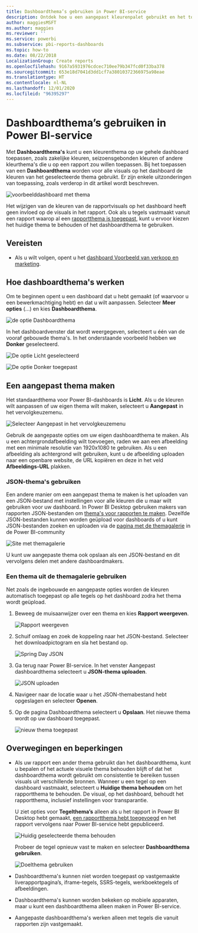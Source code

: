 ```yaml
---
title: Dashboardthema’s gebruiken in Power BI-service
description: Ontdek hoe u een aangepast kleurenpalet gebruikt en het toepast op een volledig dashboard in Power BI-service
author: maggiesMSFT
ms.author: maggies
ms.reviewer: ''
ms.service: powerbi
ms.subservice: pbi-reports-dashboards
ms.topic: how-to
ms.date: 08/22/2018
LocalizationGroup: Create reports
ms.openlocfilehash: 9167a5931976cdcec710ee79b347fcd0f33ba378
ms.sourcegitcommit: 653e18d7041d3dd1cf7a38010372366975a98eae
ms.translationtype: HT
ms.contentlocale: nl-NL
ms.lasthandoff: 12/01/2020
ms.locfileid: "96395297"
---
```

# <a name="use-dashboard-themes-in-power-bi-service"></a>Dashboardthema’s gebruiken in Power BI-service
Met **Dashboardthema's** kunt u een kleurenthema op uw gehele dashboard toepassen, zoals zakelijke kleuren, seizoensgebonden kleuren of andere kleurthema's die u op een rapport zou willen toepassen. Bij het toepassen van een **Dashboardthema** worden voor alle visuals op het dashboard de kleuren van het geselecteerde thema gebruikt. Er zijn enkele uitzonderingen van toepassing, zoals verderop in dit artikel wordt beschreven.

![voorbeelddashboard met thema](media/service-dashboard-themes/power-bi-full-dashboard-theme.png)

Het wijzigen van de kleuren van de rapportvisuals op het dashboard heeft geen invloed op de visuals in het rapport. Ook als u tegels vastmaakt vanuit een rapport waarop al een [rapportthema is toegepast](desktop-report-themes.md), kunt u ervoor kiezen het huidige thema te behouden of het dashboardthema te gebruiken.


## <a name="prerequisites"></a>Vereisten
* Als u wilt volgen, opent u het [dashboard Voorbeeld van verkoop en marketing](sample-datasets.md).


## <a name="how-dashboard-themes-work"></a>Hoe dashboardthema's werken
Om te beginnen opent u een dashboard dat u hebt gemaakt (of waarvoor u een bewerkmachtiging hebt) en dat u wilt aanpassen. Selecteer **Meer opties** (...) en kies **Dashboardthema**. 

![de optie Dashboardthema](media/service-dashboard-themes/power-bi-dashboard-theme.png)

In het dashboardvenster dat wordt weergegeven, selecteert u één van de vooraf gebouwde thema's.  In het onderstaande voorbeeld hebben we **Donker** geselecteerd.

![De optie Licht geselecteerd](media/service-dashboard-themes/power-bi-theme-menu.png)

![De optie Donker toegepast](media/service-dashboard-themes/power-bi-theme-dark.png)

## <a name="create-a-custom-theme"></a>Een aangepast thema maken

Het standaardthema voor Power BI-dashboards is **Licht**. Als u de kleuren wilt aanpassen of uw eigen thema wilt maken, selecteert u **Aangepast** in het vervolgkeuzemenu. 

![Selecteer Aangepast in het vervolgkeuzemenu](media/service-dashboard-themes/power-bi-theme-custom.png)

Gebruik de aangepaste opties om uw eigen dashboardthema te maken. Als u een achtergrondafbeelding wilt toevoegen, raden we aan een afbeelding met een minimale resolutie van 1920x1080 te gebruiken. Als u een afbeelding als achtergrond wilt gebruiken, kunt u de afbeelding uploaden naar een openbare website, de URL kopiëren en deze in het veld **Afbeeldings-URL** plakken. 

### <a name="using-json-themes"></a>JSON-thema's gebruiken
Een andere manier om een aangepast thema te maken is het uploaden van een JSON-bestand met instellingen voor alle kleuren die u maar wilt gebruiken voor uw dashboard. In Power BI Desktop gebruiken makers van rapporten JSON-bestanden om [thema's voor rapporten te maken](desktop-report-themes.md). Dezelfde JSON-bestanden kunnen worden geüpload voor dashboards of u kunt JSON-bestanden zoeken en uploaden via de [pagina met de themagalerie](https://community.powerbi.com/t5/Themes-Gallery/bd-p/ThemesGallery) in de Power BI-community 

![Site met themagalerie](media/service-dashboard-themes/power-bi-theme-gallery.png)

U kunt uw aangepaste thema ook opslaan als een JSON-bestand en dit vervolgens delen met andere dashboardmakers. 

### <a name="use-a-theme-from-the-theme-gallery"></a>Een thema uit de themagalerie gebruiken

Net zoals de ingebouwde en aangepaste opties worden de kleuren automatisch toegepast op alle tegels op het dashboard zodra het thema wordt geüpload. 

1. Beweeg de muisaanwijzer over een thema en kies **Rapport weergeven**.

    ![Rapport weergeven](media/service-dashboard-themes/power-bi-choose-theme.png)

2. Schuif omlaag en zoek de koppeling naar het JSON-bestand.  Selecteer het downloadpictogram en sla het bestand op.

    ![Spring Day JSON](media/service-dashboard-themes/power-bi-theme-json.png)

3. Ga terug naar Power BI-service. In het venster Aangepast dashboardthema selecteert u **JSON-thema uploaden**.

    ![JSON uploaden](media/service-dashboard-themes/power-bi-upload-theme.png)

4. Navigeer naar de locatie waar u het JSON-themabestand hebt opgeslagen en selecteer **Openen**.

5. Op de pagina Dashboardthema selecteert u **Opslaan**. Het nieuwe thema wordt op uw dashboard toegepast.

    ![nieuw thema toegepast](media/service-dashboard-themes/power-bi-json.png)

## <a name="considerations-and-limitations"></a>Overwegingen en beperkingen

* Als uw rapport een ander thema gebruikt dan het dashboardthema, kunt u bepalen of het actuele visuele thema behouden blijft of dat het dashboardthema wordt gebruikt om consistentie te bereiken tussen visuals uit verschillende bronnen. Wanneer u een tegel op een dashboard vastmaakt, selecteert u **Huidige thema behouden** om het rapportthema te behouden. De visual, op het dashboard, behoudt het rapportthema, inclusief instellingen voor transparantie. 

    U ziet opties voor **Tegelthema’s** alleen als u het rapport in Power BI Desktop hebt gemaakt, [een rapportthema hebt toegevoegd](desktop-report-themes.md) en het rapport vervolgens naar Power BI-service hebt gepubliceerd. 

    ![Huidig geselecteerde thema behouden](media/service-dashboard-themes/power-bi-keep-current.png)

    Probeer de tegel opnieuw vast te maken en selecteer **Dashboardthema gebruiken**.

    ![Doelthema gebruiken](media/service-dashboard-themes/power-bi-use-destination.png)

* Dashboardthema's kunnen niet worden toegepast op vastgemaakte liverapportpagina’s, iframe-tegels, SSRS-tegels, werkboektegels of afbeeldingen.
* Dashboardthema's kunnen worden bekeken op mobiele apparaten, maar u kunt een dashboardthema alleen maken in Power BI-service. 
* Aangepaste dashboardthema's werken alleen met tegels die vanuit rapporten zijn vastgemaakt. 

